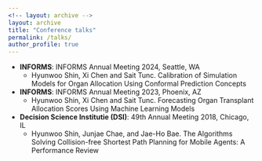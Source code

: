 ```yaml
---
<!-- layout: archive -->
layout: archive
title: "Conference talks"
permalink: /talks/
author_profile: true
---
```

* **INFORMS**: INFORMS Annual Meeting 2024, Seattle, WA
  * Hyunwoo Shin, Xi Chen and Sait Tunc. Calibration of Simulation Models for Organ Allocation Using Conformal Prediction Concepts
* **INFORMS**: INFORMS Annual Meeting 2023, Phoenix, AZ
  * Hyunwoo Shin, Xi Chen and Sait Tunc. Forecasting Organ Transplant Allocation Scores Using Machine Learning Models
* **Decision Science Institutie (DSI)**: 49th Annual Meeting 2018, Chicago, IL
  * Hyunwoo Shin, Junjae Chae, and Jae-Ho Bae. The Algorithms Solving Collision-free Shortest Path Planning for Mobile Agents: A Performance Review
